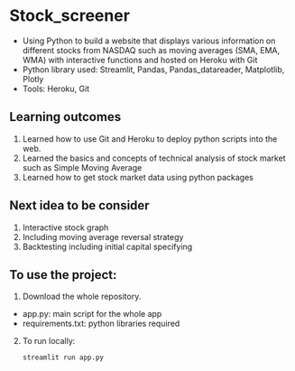 # Stock_screener

- Using Python to build a website that displays various information on different stocks from NASDAQ such as moving averages (SMA, EMA, WMA) with interactive functions and hosted on Heroku with Git
- Python library used: Streamlit, Pandas, Pandas_datareader, Matplotlib, Plotly
- Tools: Heroku, Git

## Learning outcomes
1. Learned how to use Git and Heroku to deploy python scripts into the web. 
2. Learned the basics and concepts of technical analysis of stock market such as Simple Moving Average
3. Learned how to get stock market data using python packages

## Next idea to be consider
1. Interactive stock graph
2. Including moving average reversal strategy
3. Backtesting including initial capital specifying

## To use the project: 
1. Download the whole repository.
  - app.py: main script for the whole app
  - requirements.txt: python libraries required
2. To run locally: 
    <pre><code>streamlit run app.py</code></pre>
